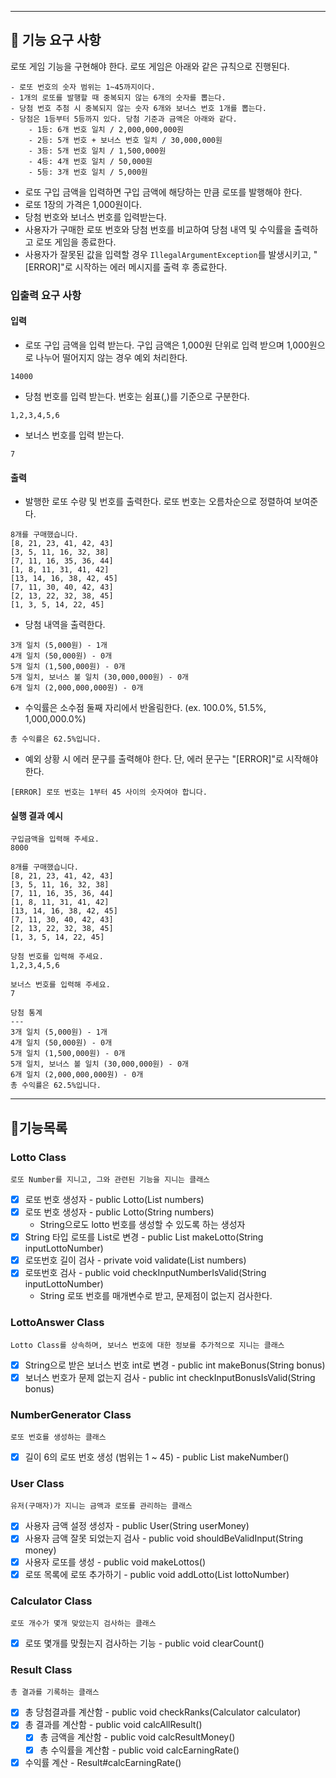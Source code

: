 
---

## 🚀 기능 요구 사항

로또 게임 기능을 구현해야 한다. 로또 게임은 아래와 같은 규칙으로 진행된다.

```
- 로또 번호의 숫자 범위는 1~45까지이다.
- 1개의 로또를 발행할 때 중복되지 않는 6개의 숫자를 뽑는다.
- 당첨 번호 추첨 시 중복되지 않는 숫자 6개와 보너스 번호 1개를 뽑는다.
- 당첨은 1등부터 5등까지 있다. 당첨 기준과 금액은 아래와 같다.
    - 1등: 6개 번호 일치 / 2,000,000,000원
    - 2등: 5개 번호 + 보너스 번호 일치 / 30,000,000원
    - 3등: 5개 번호 일치 / 1,500,000원
    - 4등: 4개 번호 일치 / 50,000원
    - 5등: 3개 번호 일치 / 5,000원
```

- 로또 구입 금액을 입력하면 구입 금액에 해당하는 만큼 로또를 발행해야 한다.
- 로또 1장의 가격은 1,000원이다.
- 당첨 번호와 보너스 번호를 입력받는다.
- 사용자가 구매한 로또 번호와 당첨 번호를 비교하여 당첨 내역 및 수익률을 출력하고 로또 게임을 종료한다.
- 사용자가 잘못된 값을 입력할 경우 `IllegalArgumentException`를 발생시키고, "[ERROR]"로 시작하는 에러 메시지를 출력 후 종료한다.

### 입출력 요구 사항

#### 입력

- 로또 구입 금액을 입력 받는다. 구입 금액은 1,000원 단위로 입력 받으며 1,000원으로 나누어 떨어지지 않는 경우 예외 처리한다.

```
14000
```

- 당첨 번호를 입력 받는다. 번호는 쉼표(,)를 기준으로 구분한다.

```
1,2,3,4,5,6
```

- 보너스 번호를 입력 받는다.

```
7
```

#### 출력

- 발행한 로또 수량 및 번호를 출력한다. 로또 번호는 오름차순으로 정렬하여 보여준다.

```
8개를 구매했습니다.
[8, 21, 23, 41, 42, 43] 
[3, 5, 11, 16, 32, 38] 
[7, 11, 16, 35, 36, 44] 
[1, 8, 11, 31, 41, 42] 
[13, 14, 16, 38, 42, 45] 
[7, 11, 30, 40, 42, 43] 
[2, 13, 22, 32, 38, 45] 
[1, 3, 5, 14, 22, 45]
```

- 당첨 내역을 출력한다.

```
3개 일치 (5,000원) - 1개
4개 일치 (50,000원) - 0개
5개 일치 (1,500,000원) - 0개
5개 일치, 보너스 볼 일치 (30,000,000원) - 0개
6개 일치 (2,000,000,000원) - 0개
```

- 수익률은 소수점 둘째 자리에서 반올림한다. (ex. 100.0%, 51.5%, 1,000,000.0%)

```
총 수익률은 62.5%입니다.
```

- 예외 상황 시 에러 문구를 출력해야 한다. 단, 에러 문구는 "[ERROR]"로 시작해야 한다.

```
[ERROR] 로또 번호는 1부터 45 사이의 숫자여야 합니다.
```

#### 실행 결과 예시

```
구입금액을 입력해 주세요.
8000

8개를 구매했습니다.
[8, 21, 23, 41, 42, 43] 
[3, 5, 11, 16, 32, 38] 
[7, 11, 16, 35, 36, 44] 
[1, 8, 11, 31, 41, 42] 
[13, 14, 16, 38, 42, 45] 
[7, 11, 30, 40, 42, 43] 
[2, 13, 22, 32, 38, 45] 
[1, 3, 5, 14, 22, 45]

당첨 번호를 입력해 주세요.
1,2,3,4,5,6

보너스 번호를 입력해 주세요.
7

당첨 통계
---
3개 일치 (5,000원) - 1개
4개 일치 (50,000원) - 0개
5개 일치 (1,500,000원) - 0개
5개 일치, 보너스 볼 일치 (30,000,000원) - 0개
6개 일치 (2,000,000,000원) - 0개
총 수익률은 62.5%입니다.
```

---

## 📜기능목록

### Lotto Class
`로또 Number를 지니고, 그와 관련된 기능을 지니는 클래스`
- [x] 로또 번호 생성자 - public Lotto(List<Integer> numbers)
- [x] 로또 번호 생성자 - public Lotto(String numbers)
  - String으로도 lotto 번호를 생성할 수 있도록 하는 생성자
- [x] String 타입 로또를 List<Integer>로 변경 - public List<Integer> makeLotto(String inputLottoNumber) 
- [x] 로또번호 길이 검사 - private void validate(List<Integer> numbers)
- [x] 로또번호 검사 - public void checkInputNumberIsValid(String inputLottoNumber)
  - String 로또 번호를 매개변수로 받고, 문제점이 없는지 검사한다.

### LottoAnswer Class
`Lotto Class를 상속하며, 보너스 번호에 대한 정보를 추가적으로 지니는 클래스`
- [x] String으로 받은 보너스 번호 int로 변경 - public int makeBonus(String bonus)
- [x] 보너스 번호가 문제 없는지 검사 -  public int checkInputBonusIsValid(String bonus)

### NumberGenerator Class
`로또 번호를 생성하는 클래스`
- [x] 길이 6의 로또 번호 생성 (범위는 1 ~ 45) - public List<Integer> makeNumber()

### User Class
`유저(구매자)가 지니는 금액과 로또를 관리하는 클래스`
- [x] 사용자 금액 설정 생성자 - public User(String userMoney)
- [x] 사용자 금액 잘못 되었는지 검사 - public void shouldBeValidInput(String money)
- [x] 사용자 로또를 생성 - public void makeLottos()
- [x] 로또 목록에 로또 추가하기 - public void addLotto(List<Integer> lottoNumber)

### Calculator Class
`로또 개수가 몇개 맞았는지 검사하는 클래스`
- [x] 로또 몇개를 맞췄는지 검사하는 기능 - public void clearCount()

### Result Class
`총 결과를 기록하는 클래스`
- [x] 총 당첨결과를 계산함 - public void checkRanks(Calculator calculator)
- [x] 총 결과를 계산함 - public void calcAllResult()
  - [x] 총 금액을 계산함 - public void calcResultMoney()
  - [x] 총 수익률을 계산함 -  public void calcEarningRate()
- [x] 수익률 계산 - Result#calcEarningRate()
